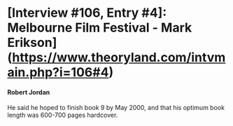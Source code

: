 # [Interview #106, Entry #4]: Melbourne Film Festival - Mark Erikson](https://www.theoryland.com/intvmain.php?i=106#4)

#### Robert Jordan

He said he hoped to finish book 9 by May 2000, and that his optimum book length was 600-700 pages hardcover.

